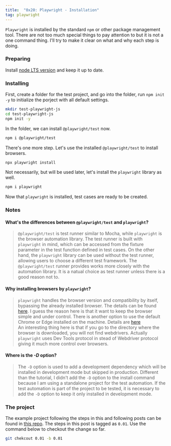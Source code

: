 ```yaml
---
title:  "0x20: Playwright - Installation"
tag: playwright
---
```


`Playwright` is installed by the standard `npm` or other package management tool. There are not too much special things to pay attention to but it is not a one command thing. I'll try to make it clear on what and why each step is doing.


### Preparing

Install [node LTS version](https://nodejs.org/en/download/) and keep it up to date.

### Installing
First, create a folder for the test project, and go into the folder, run `npm init -y` to initialize the porject with all default settings.

```bash
mkdir test-playwright-js
cd test-playwright-js
npm init -y
```

In the folder, we can install `@playwright/test` now.

```bash
npm i @playwright/test
```

There's one more step. Let's use the installed `@playwright/test` to install browsers.

```bash
npx playwright install
```

Not necessarily, but will be used later, let's install the `playwright` library as well.

```bash
npm i playwright
```

Now that `playwright` is installed, test cases are ready to be created.

### Notes

#### What's the differences between `@playwright/test` and `playwright`?

  > `@playwright/test` is test runner similar to Mocha, while `playwright` is the browser automation library. The test runner is built with `playwright` in mind, which can be accessed from the fixture parameter in the test function defined in test cases. On the other hand, the `playwright` library can be used without the test runner, allowing users to choose a different test framework. The `@playwright/test` runner provides works more closely with the automation library. It is a natual choice as test runner unless there is a good reason not to.

#### Why installing browsers by `playwright`?

  > `playwright` handles the browser version and compatibility by itself, bypassing the already installed browser. The details can be found [here](https://playwright.dev/docs/1.15/cli#install-browsers). I guess the reason here is that it want to keep the browser simple and under control. There is another option to use the default Chrome or Edge installed on the machine. Details are [here](https://playwright.dev/docs/1.15/browsers#google-chrome--microsoft-edge)<br>
  > An interesting thing here is that if you go to the directory where the browser is downloaded, you will not find webdrivers. Actually `playwright` uses Dev Tools protocol in stead of Webdriver protocol giving it much more control over browsers.

#### Where is the _-D_ option?

  > The `-D` option is used to add a development dependency which will be installed in development mode but skipped in production. Different than the tutorial, I didn't add the `-D` option to the install command because I am using a standalone project for the test automation. If the test automation is part of the project to be tested, it is necessary to add the `-D` option to keep it only installed in development mode.

### The project

The example project following the steps in this and following posts can be found in [this repo](https://github.com/wei-y/test-playwright-js). The steps in this post is tagged as `0.01`. Use the command below to checkout the change so far.

```bash
git chekcout 0.01 -b 0.01
```
